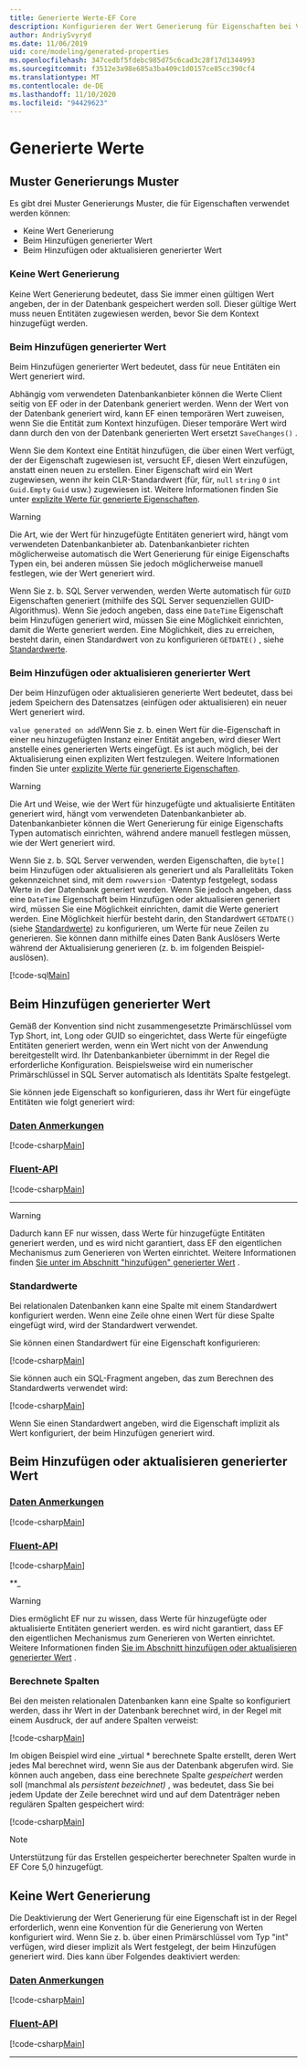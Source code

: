 ```yaml
---
title: Generierte Werte-EF Core
description: Konfigurieren der Wert Generierung für Eigenschaften bei Verwendung von Entity Framework Core
author: AndriySvyryd
ms.date: 11/06/2019
uid: core/modeling/generated-properties
ms.openlocfilehash: 347cedbf5fdebc985d75c6cad3c28f17d1344993
ms.sourcegitcommit: f3512e3a98e685a3ba409c1d0157ce85cc390cf4
ms.translationtype: MT
ms.contentlocale: de-DE
ms.lasthandoff: 11/10/2020
ms.locfileid: "94429623"
---
```

# <a name="generated-values"></a>Generierte Werte

## <a name="value-generation-patterns"></a>Muster Generierungs Muster

Es gibt drei Muster Generierungs Muster, die für Eigenschaften verwendet werden können:

* Keine Wert Generierung
* Beim Hinzufügen generierter Wert
* Beim Hinzufügen oder aktualisieren generierter Wert

### <a name="no-value-generation"></a>Keine Wert Generierung

Keine Wert Generierung bedeutet, dass Sie immer einen gültigen Wert angeben, der in der Datenbank gespeichert werden soll. Dieser gültige Wert muss neuen Entitäten zugewiesen werden, bevor Sie dem Kontext hinzugefügt werden.

### <a name="value-generated-on-add"></a>Beim Hinzufügen generierter Wert

Beim Hinzufügen generierter Wert bedeutet, dass für neue Entitäten ein Wert generiert wird.

Abhängig vom verwendeten Datenbankanbieter können die Werte Client seitig von EF oder in der Datenbank generiert werden. Wenn der Wert von der Datenbank generiert wird, kann EF einen temporären Wert zuweisen, wenn Sie die Entität zum Kontext hinzufügen. Dieser temporäre Wert wird dann durch den von der Datenbank generierten Wert ersetzt `SaveChanges()` .

Wenn Sie dem Kontext eine Entität hinzufügen, die über einen Wert verfügt, der der Eigenschaft zugewiesen ist, versucht EF, diesen Wert einzufügen, anstatt einen neuen zu erstellen. Einer Eigenschaft wird ein Wert zugewiesen, wenn ihr kein CLR-Standardwert (für, für, `null` `string` `0` `int` `Guid.Empty` `Guid` usw.) zugewiesen ist. Weitere Informationen finden Sie unter [explizite Werte für generierte Eigenschaften](xref:core/saving/explicit-values-generated-properties).

> [!WARNING]
> Die Art, wie der Wert für hinzugefügte Entitäten generiert wird, hängt vom verwendeten Datenbankanbieter ab. Datenbankanbieter richten möglicherweise automatisch die Wert Generierung für einige Eigenschafts Typen ein, bei anderen müssen Sie jedoch möglicherweise manuell festlegen, wie der Wert generiert wird.
>
> Wenn Sie z. b. SQL Server verwenden, werden Werte automatisch für `GUID` Eigenschaften generiert (mithilfe des SQL Server sequenziellen GUID-Algorithmus). Wenn Sie jedoch angeben, dass eine `DateTime` Eigenschaft beim Hinzufügen generiert wird, müssen Sie eine Möglichkeit einrichten, damit die Werte generiert werden. Eine Möglichkeit, dies zu erreichen, besteht darin, einen Standardwert von zu konfigurieren `GETDATE()` , siehe [Standardwerte](#default-values).

### <a name="value-generated-on-add-or-update"></a>Beim Hinzufügen oder aktualisieren generierter Wert

Der beim Hinzufügen oder aktualisieren generierte Wert bedeutet, dass bei jedem Speichern des Datensatzes (einfügen oder aktualisieren) ein neuer Wert generiert wird.

`value generated on add`Wenn Sie z. b. einen Wert für die-Eigenschaft in einer neu hinzugefügten Instanz einer Entität angeben, wird dieser Wert anstelle eines generierten Werts eingefügt. Es ist auch möglich, bei der Aktualisierung einen expliziten Wert festzulegen. Weitere Informationen finden Sie unter [explizite Werte für generierte Eigenschaften](xref:core/saving/explicit-values-generated-properties).

> [!WARNING]
> Die Art und Weise, wie der Wert für hinzugefügte und aktualisierte Entitäten generiert wird, hängt vom verwendeten Datenbankanbieter ab. Datenbankanbieter können die Wert Generierung für einige Eigenschafts Typen automatisch einrichten, während andere manuell festlegen müssen, wie der Wert generiert wird.
>
> Wenn Sie z. b. SQL Server verwenden, werden Eigenschaften, die `byte[]` beim Hinzufügen oder aktualisieren als generiert und als Parallelitäts Token gekennzeichnet sind, mit dem `rowversion` -Datentyp festgelegt, sodass Werte in der Datenbank generiert werden. Wenn Sie jedoch angeben, dass eine `DateTime` Eigenschaft beim Hinzufügen oder aktualisieren generiert wird, müssen Sie eine Möglichkeit einrichten, damit die Werte generiert werden. Eine Möglichkeit hierfür besteht darin, den Standardwert `GETDATE()` (siehe [Standardwerte](#default-values)) zu konfigurieren, um Werte für neue Zeilen zu generieren. Sie können dann mithilfe eines Daten Bank Auslösers Werte während der Aktualisierung generieren (z. b. im folgenden Beispiel-auslösen).
>
> [!code-sql[Main](../../../samples/core/Modeling/FluentAPI/ValueGeneratedOnAddOrUpdate.sql)]

## <a name="value-generated-on-add"></a>Beim Hinzufügen generierter Wert

Gemäß der Konvention sind nicht zusammengesetzte Primärschlüssel vom Typ Short, int, Long oder GUID so eingerichtet, dass Werte für eingefügte Entitäten generiert werden, wenn ein Wert nicht von der Anwendung bereitgestellt wird. Ihr Datenbankanbieter übernimmt in der Regel die erforderliche Konfiguration. Beispielsweise wird ein numerischer Primärschlüssel in SQL Server automatisch als Identitäts Spalte festgelegt.

Sie können jede Eigenschaft so konfigurieren, dass ihr Wert für eingefügte Entitäten wie folgt generiert wird:

### <a name="data-annotations"></a>[Daten Anmerkungen](#tab/data-annotations)

[!code-csharp[Main](../../../samples/core/Modeling/DataAnnotations/ValueGeneratedOnAdd.cs?name=ValueGeneratedOnAdd&highlight=5)]

### <a name="fluent-api"></a>[Fluent-API](#tab/fluent-api)

[!code-csharp[Main](../../../samples/core/Modeling/FluentAPI/ValueGeneratedOnAdd.cs?name=ValueGeneratedOnAdd&highlight=5)]

***

> [!WARNING]
> Dadurch kann EF nur wissen, dass Werte für hinzugefügte Entitäten generiert werden, und es wird nicht garantiert, dass EF den eigentlichen Mechanismus zum Generieren von Werten einrichtet. Weitere Informationen finden [Sie unter im Abschnitt "hinzufügen" generierter Wert](#value-generated-on-add) .

### <a name="default-values"></a>Standardwerte

Bei relationalen Datenbanken kann eine Spalte mit einem Standardwert konfiguriert werden. Wenn eine Zeile ohne einen Wert für diese Spalte eingefügt wird, wird der Standardwert verwendet.

Sie können einen Standardwert für eine Eigenschaft konfigurieren:

[!code-csharp[Main](../../../samples/core/Modeling/FluentAPI/DefaultValue.cs?name=DefaultValue&highlight=5)]

Sie können auch ein SQL-Fragment angeben, das zum Berechnen des Standardwerts verwendet wird:

[!code-csharp[Main](../../../samples/core/Modeling/FluentAPI/DefaultValueSql.cs?name=DefaultValueSql&highlight=5)]

Wenn Sie einen Standardwert angeben, wird die Eigenschaft implizit als Wert konfiguriert, der beim Hinzufügen generiert wird.

## <a name="value-generated-on-add-or-update"></a>Beim Hinzufügen oder aktualisieren generierter Wert

### <a name="data-annotations"></a>[Daten Anmerkungen](#tab/data-annotations)

[!code-csharp[Main](../../../samples/core/Modeling/DataAnnotations/ValueGeneratedOnAddOrUpdate.cs?name=ValueGeneratedOnAddOrUpdate&highlight=5)]

### <a name="fluent-api"></a>[Fluent-API](#tab/fluent-api)

[!code-csharp[Main](../../../samples/core/Modeling/FluentAPI/ValueGeneratedOnAddOrUpdate.cs?name=ValueGeneratedOnAddOrUpdate&highlight=5)]

**_

> [!WARNING]
> Dies ermöglicht EF nur zu wissen, dass Werte für hinzugefügte oder aktualisierte Entitäten generiert werden. es wird nicht garantiert, dass EF den eigentlichen Mechanismus zum Generieren von Werten einrichtet. Weitere Informationen finden [Sie im Abschnitt hinzufügen oder aktualisieren generierter Wert](#value-generated-on-add-or-update) .

### <a name="computed-columns"></a>Berechnete Spalten

Bei den meisten relationalen Datenbanken kann eine Spalte so konfiguriert werden, dass ihr Wert in der Datenbank berechnet wird, in der Regel mit einem Ausdruck, der auf andere Spalten verweist:

[!code-csharp[Main](../../../samples/core/Modeling/FluentAPI/ComputedColumn.cs?name=DefaultComputedColumn)]

Im obigen Beispiel wird eine _virtual * berechnete Spalte erstellt, deren Wert jedes Mal berechnet wird, wenn Sie aus der Datenbank abgerufen wird. Sie können auch angeben, dass eine berechnete Spalte *gespeichert* werden soll (manchmal als *persistent bezeichnet)* , was bedeutet, dass Sie bei jedem Update der Zeile berechnet wird und auf dem Datenträger neben regulären Spalten gespeichert wird:

[!code-csharp[Main](../../../samples/core/Modeling/FluentAPI/ComputedColumn.cs?name=StoredComputedColumn)]

> [!NOTE]
> Unterstützung für das Erstellen gespeicherter berechneter Spalten wurde in EF Core 5,0 hinzugefügt.

## <a name="no-value-generation"></a>Keine Wert Generierung

Die Deaktivierung der Wert Generierung für eine Eigenschaft ist in der Regel erforderlich, wenn eine Konvention für die Generierung von Werten konfiguriert wird. Wenn Sie z. b. über einen Primärschlüssel vom Typ "int" verfügen, wird dieser implizit als Wert festgelegt, der beim Hinzufügen generiert wird. Dies kann über Folgendes deaktiviert werden:

### <a name="data-annotations"></a>[Daten Anmerkungen](#tab/data-annotations)

[!code-csharp[Main](../../../samples/core/Modeling/DataAnnotations/ValueGeneratedNever.cs?name=ValueGeneratedNever&highlight=3)]

### <a name="fluent-api"></a>[Fluent-API](#tab/fluent-api)

[!code-csharp[Main](../../../samples/core/Modeling/FluentAPI/ValueGeneratedNever.cs?name=ValueGeneratedNever&highlight=5)]

***
